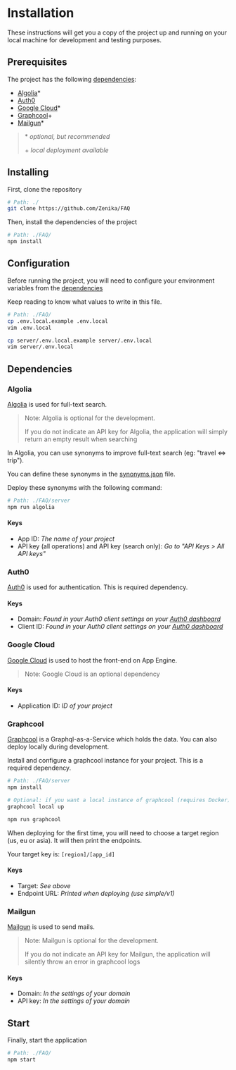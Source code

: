 # Installation

These instructions will get you a copy of the project up and running on your local machine for development and testing purposes.

## Prerequisites

The project has the following [dependencies](#dependencies):

* [Algolia](#algolia)\*
* [Auth0](#Auth0)
* [Google Cloud](#google-cloud)\*
* [Graphcool](#graphcool)\+
* [Mailgun](#mailgun)\*

> \* _optional, but recommended_
>
> \+ _local deployment available_

## Installing

First, clone the repository

```bash
# Path: ./
git clone https://github.com/Zenika/FAQ
```

Then, install the dependencies of the project

```bash
# Path: ./FAQ/
npm install
```

## Configuration

Before running the project, you will need to configure your environment variables from the [dependencies](#dependencies)

Keep reading to know what values to write in this file.

```bash
# Path: ./FAQ/
cp .env.local.example .env.local
vim .env.local

cp server/.env.local.example server/.env.local
vim server/.env.local
```

## Dependencies

### Algolia

[Algolia](https://www.algolia.com/) is used for full-text search.

> Note: Algolia is optional for the development.
>
> If you do not indicate an API key for Algolia, the application will simply
> return an empty result when searching

In Algolia, you can use synonyms to improve full-text search (eg: "travel <=> trip").

You can define these synonyms in the [synonyms.json](/server/algolia/synonyms.json) file.

Deploy these synonyms with the following command:

```bash
# Path: ./FAQ/server
npm run algolia
```

#### Keys

* App ID: _The name of your project_
* API key (all operations) and API key (search only): _Go to "API Keys > All API keys"_

### Auth0

[Auth0](https://auth0.com/) is used for authentication. This is required dependency.

#### Keys

* Domain: _Found in your Auth0 client settings on your [Auth0 dashboard](https://manage.auth0.com)_
* Client ID: _Found in your Auth0 client settings on your [Auth0 dashboard](https://manage.auth0.com)_

### Google Cloud

[Google Cloud](https://cloud.google.com/) is used to host the front-end on App Engine.

> Note: Google Cloud is an optional dependency

#### Keys

* Application ID: _ID of your project_

### Graphcool

[Graphcool](https://www.graph.cool/) is a Graphql-as-a-Service which holds the data. You can also deploy locally during development.

Install and configure a graphcool instance for your project. This is a required dependency.

```bash
# Path: ./FAQ/server
npm install

# Optional: if you want a local instance of graphcool (requires Docker)
graphcool local up

npm run graphcool
```

When deploying for the first time, you will need to choose a target region (us, eu or asia). It will then print the endpoints.

Your target key is: `[region]/[app_id]`

#### Keys

* Target: _See above_
* Endpoint URL: _Printed when deploying (use simple/v1)_

### Mailgun

[Mailgun](https://www.mailgun.com/) is used to send mails.

> Note: Mailgun is optional for the development.
>
> If you do not indicate an API key for Mailgun, the application will silently
> throw an error in graphcool logs

#### Keys

* Domain: _In the settings of your domain_
* API key: _In the settings of your domain_

## Start

Finally, start the application

```bash
# Path: ./FAQ/
npm start
```
